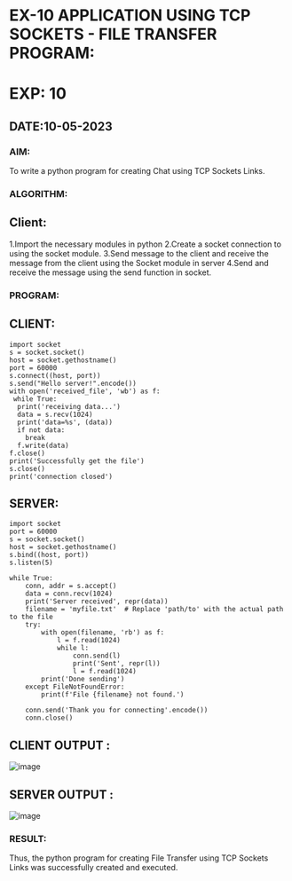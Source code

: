 # EX-10 APPLICATION USING TCP SOCKETS - FILE TRANSFER PROGRAM:
# EXP: 10
## DATE:10-05-2023
### AIM:
To write a python program for creating Chat using TCP Sockets Links.

### ALGORITHM:
## Client:
1.Import the necessary modules in python
2.Create a socket connection to using the socket module.
3.Send message to the client and receive the message from the client using the Socket module in server
4.Send and receive the message using the send function in socket.
### PROGRAM:
## CLIENT:
```
import socket
s = socket.socket()
host = socket.gethostname()
port = 60000
s.connect((host, port))
s.send("Hello server!".encode())
with open('received_file', 'wb') as f:
 while True:
  print('receiving data...')
  data = s.recv(1024)
  print('data=%s', (data))
  if not data:
    break
  f.write(data)
f.close()
print('Successfully get the file')
s.close()
print('connection closed')
```
## SERVER:
```
import socket
port = 60000
s = socket.socket()
host = socket.gethostname()
s.bind((host, port))
s.listen(5)

while True:
    conn, addr = s.accept()
    data = conn.recv(1024)
    print('Server received', repr(data))
    filename = 'myfile.txt'  # Replace 'path/to' with the actual path to the file
    try:
        with open(filename, 'rb') as f:
            l = f.read(1024)
            while l:
                conn.send(l)
                print('Sent', repr(l))
                l = f.read(1024)
        print('Done sending')
    except FileNotFoundError:
        print(f'File {filename} not found.')
    
    conn.send('Thank you for connecting'.encode())
    conn.close()
```
## CLIENT OUTPUT :
![image](https://github.com/Pranavvv12/EX-10/assets/121292280/f37f6ba3-1440-4e1b-8ab8-1d4831e590b2)


## SERVER OUTPUT :
![image](https://github.com/Pranavvv12/EX-10/assets/121292280/51f54f63-09db-4882-bb6d-8fd59fbc5a63)


### RESULT:
Thus, the python program for creating File Transfer using TCP Sockets Links was successfully created and executed.
